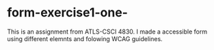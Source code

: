 # form-exercise1-one-

This is an assignment from ATLS-CSCI 4830. I made a accessible form using different elemnts and folowing WCAG guidelines.
